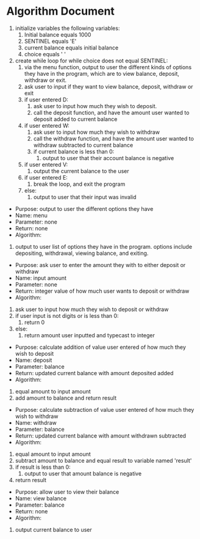 # Algorithm Document

1. initialize variables the following variables:
   1. Initial balance equals 1000
   2. SENTINEL equals 'E'
   3. current balance equals initial balance
   4. choice equals ' '
2. create while loop for while choice does not equal SENTINEL:
   1. via the menu function, output to user the different kinds of options they have in the program, which are 
      to view balance, deposit, withdraw or exit. 
   2. ask user to input if they want to view balance, deposit, withdraw or exit
   3. if user entered D:
      1. ask user to input how much they wish to deposit.
      2. call the deposit function, and have the amount user wanted to deposit added to current balance 
   4. if user entered W:
      1. ask user to input how much they wish to withdraw
      2. call the withdraw function, and have the amount user wanted to withdraw subtracted to current balance
      3. if current balance is less than 0:
         1. output to user that their account balance is negative
   5. if user entered V:
      1. output the current balance to the user
   6. if user entered E:
      1. break the loop, and exit the program
   7. else:
      1. output to user that their input was invalid



- Purpose: output to user the different options they have
- Name: menu
- Parameter: none
- Return: none
- Algorithm:
1. output to user list of options they have in the program. options include depositing, withdrawal, viewing balance, and exiting.

- Purpose: ask user to enter the amount they with to either deposit or withdraw
- Name: input amount
- Parameter: none
- Return: integer value of how much user wants to deposit or withdraw
- Algorithm:
1. ask user to input how much they wish to deposit or withdraw
2. if user input is not digits or is less than 0:
   1. return 0
3. else:
   1. return amount user inputted and typecast to integer

- Purpose: calculate addition of value user entered of how much they wish to deposit
- Name: deposit
- Parameter: balance
- Return: updated current balance with amount deposited added
- Algorithm:
1. equal amount to input amount
2. add amount to balance and return result

- Purpose: calculate subtraction of value user entered of how much they wish to withdraw
- Name: withdraw
- Parameter: balance
- Return: updated current balance with amount withdrawn subtracted
- Algorithm: 
1. equal amount to input amount
2. subtract amount to balance and equal result to variable named 'result' 
3. if result is less than 0:
   1. output to user that amount balance is negative
4. return result

- Purpose: allow user to view their balance
- Name: view balance
- Parameter: balance
- Return: none
- Algorithm: 
1. output current balance to user



   

